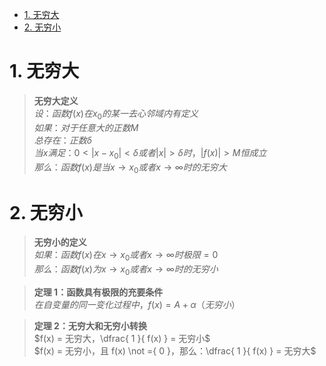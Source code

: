 - [1. 无穷大](#1-无穷大)
- [2. 无穷小](#2-无穷小)

# 1. 无穷大

>**无穷大定义**  
$设：函数 f(x) 在 x_0 的某一去心邻域内有定义$  
$如果：对于任意大的正数 M$  
$总存在：正数 \delta$   
$当 x 满足：0<|x-x_0|<\delta 或者 |x|>\delta 时，|f(x)|>M 恒成立$  
$那么：函数 f(x) 是当 x \to x_0 或者 x \to \infty 时的无穷大$

# 2. 无穷小

>**无穷小的定义**  
$如果：函数 f(x) 在 x \to x_0 或者 x \to \infty 时极限 = 0$  
$那么：函数 f(x) 为 x \to x_0 或者 x \to \infty 时的无穷小$

>**定理 1：函数具有极限的充要条件**  
$在自变量的同一变化过程中，f(x) = A + \alpha（无穷小）$

>**定理 2：无穷大和无穷小转换**  
$f(x) = 无穷大，\dfrac{ 1 }{ f(x) } = 无穷小$  
$f(x) = 无穷小，且 f(x) \not ={ 0 }，那么：\dfrac{ 1 }{ f(x) } = 无穷大$